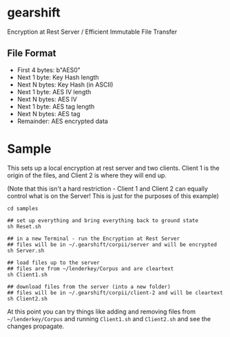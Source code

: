 # gearshift

Encryption at Rest Server /
Efficient Immutable File Transfer


## File Format

* First 4 bytes: b"AES0"
* Next 1 byte: Key Hash length
* Next N bytes: Key Hash (in ASCII)
* Next 1 byte: AES IV length
* Next N bytes: AES IV
* Next 1 byte: AES tag length
* Next N bytes: AES tag
* Remainder: AES encrypted data

# Sample

This sets up a local encryption at rest server and two clients.
Client 1 is the origin of the files, and Client 2 is where they will end up.

(Note that this isn't a hard restriction - Client 1 and Client 2 
can equally control what is on the Server! This is just for the
purposes of this example)


```
cd samples

## set up everything and bring everything back to ground state
sh Reset.sh

## in a new Terminal - run the Encryption at Rest Server
## files will be in ~/.gearshift/corpii/server and will be encrypted
sh Server.sh

## load files up to the server
## files are from ~/lenderkey/Corpus and are cleartext
sh Client1.sh

## download files from the server (into a new folder)
## files will be in ~/.gearshift/corpii/client-2 and will be cleartext
sh Client2.sh
```

At this point you can try things like adding and removing files from 
`~/lenderkey/Corpus` and running `Client1.sh` and `Client2.sh` and see 
the changes propagate.

